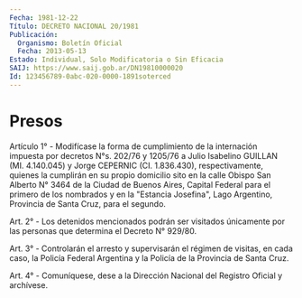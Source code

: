 ```yaml
---
Fecha: 1981-12-22
Título: DECRETO NACIONAL 20/1981
Publicación:
  Organismo: Boletín Oficial
  Fecha: 2013-05-13
Estado: Individual, Solo Modificatoria o Sin Eficacia
SAIJ: https://www.saij.gob.ar/DN19810000020
Id: 123456789-0abc-020-0000-1891soterced
---
```

# Presos

<a id="1"></a>
Artículo 1° - Modifícase la forma de cumplimiento de la internación impuesta por decretos N°s. 202/76 y 1205/76 a Julio Isabelino GUILLAN (MI. 4.140.045) y Jorge CEPERNIC (CI. 1.836.430), respectivamente, quienes la cumplirán en su propio domicilio sito en la calle Obispo San Alberto N° 3464 de la Ciudad de Buenos Aires, Capital Federal para el primero de los nombrados y en la "Estancia Josefina", Lago Argentino, Provincia de Santa Cruz, para el segundo.

<a id="2"></a>
Art. 2° - Los detenidos mencionados podrán ser visitados únicamente por las personas que determina el Decreto N° 929/80.

<a id="3"></a>
Art. 3° - Controlarán el arresto y supervisarán el régimen de visitas, en cada caso, la Policía Federal Argentina y la Policía de la Provincia de Santa Cruz.

<a id="4"></a>
Art. 4° - Comuníquese, dese a la Dirección Nacional del Registro Oficial y archívese.